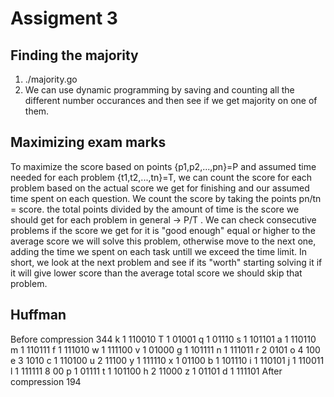 # Assigment 3

## Finding the majority

1. ./majority.go
2. We can use dynamic programming by saving and counting all the different number occurances and then see if we get majority on one of them.


## Maximizing exam marks
To maximize the score based on points {p1,p2,...,pn}=P and assumed time needed for each problem {t1,t2,...,tn}=T, we can count the score for each problem based on the actual score we get for finishing and our assumed time spent on each question. We count the score by taking the points pn/tn = score. the total points divided by the amount of time is the score we should get for each problem in general -> P/T . We can check consecutive problems if the score we get for it is "good enough" equal or higher to the average score we will solve this problem, otherwise move to the next one, adding the time we spent on each task untill we exceed the time limit.
In short, we look at the next problem and see if its "worth" starting solving it if it will give lower score than the average total score we should skip that problem.


## Huffman
Before compression 344
k 1 110010
T 1 01001
q 1 01110
s 1 101101
a 1 110110
m 1 110111
f 1 111010
w 1 111100
v 1 01000
g 1 101111
n 1 111011
r 2 0101
o 4 100
e 3 1010
c 1 110100
u 2 11100
y 1 111110
x 1 01100
b 1 101110
i 1 110101
j 1 110011
l 1 111111
  8 00
p 1 01111
t 1 101100
h 2 11000
z 1 01101
d 1 111101
After compression 194
